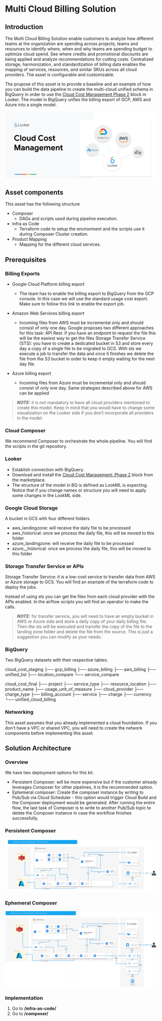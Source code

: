 # Multi Cloud Billing Solution

## Introduction
The Multi Cloud Billing Solution enable customers to analyze how different teams at the organization are spending across projects, teams and resources to identify where, when and why teams are spending budget to optimize cloud spend. See where credits and promotional discounts are being applied and analyze recommendations for cutting costs. Centralized storage, harmonization, and standardization of billing data enables the mapping of services, resources, and similar SKUs across all cloud providers. The asset is configurable and customizable.

The prupose of this asset is to provide a baseline and an example of how you can build the data pipeline to create the multi-cloud unified schema in BigQuery in order to use the [Cloud Cost Management Phase 2](https://marketplace.looker.com/marketplace/detail/multicloud-billing-bq-export) block in Looker. The model in BigQuery unfies the billing export of GCP, AWS and Azure into a single model.

![CCM Looker](ccm-image.png)

## Asset components
This asset has the following structure
- Composer
    - DAGs and scripts used during pipeline execution.
- Infra as Code
    - Terraform code to setup the environment and the scripts use it during Composer Cluster creation.
- Product Mapping
    - Mapping for the different cloud services.

## Prerequisites

### Billing Exports
- Google Cloud Platform billing export
    - The team has to enable the billing export to BigQuery from the GCP console. In this case we will use the standard usage cost export. Make sure to follow this link to enable the export job.

- Amazon Web Services billing export
    - Incoming files from AWS must be incremental only and should consist of only one day. Google proposes two different approaches for this task:
    API Rest: if you have an endpoint to request the file this will be the easiest way to get the files
    Storage Transfer Service (STS): you have to create a dedicated bucket in S3 and store every day a copy of a single file to be migrated to GCS. With sts we execute a job to transfer the data and once it finishes we delete the file from the S3 bucket in order to keep it empty waiting for the next day file.

- Azure billing export 
    - Incoming files from Azure must be incremental only and should consist of only one day. Same strategies described above for AWS can be applied

> **_NOTE:_**  it is not mandatory to have all cloud providers mentioned to create this model. Keep in mind that you would have to change some visualization on the Looker side if you don’t incorporate all providers in the model.


### Cloud Composer

We recommend Composer to orchestrate the whole pipeline. You will find the scripts in the git repository.

### Looker

- Establish connection with BigQuery.
- Download and install the [Cloud Cost Management: Phase 2](https://marketplace.looker.com/marketplace/detail/multicloud-billing-bq-export) block from the marketplace.
- The structure of the model in BQ is defined as LookML is expecting. Notice that if you change names or structure you will need to apply some changes in the LookML side.

### Google Cloud Storage

A bucket in GCS with four different folders

- aws_landingzone: will receive the daily file to be processed
- aws_historical: once we process the daily file, this will be moved to this folder
- azure_landingzone: will receive the daily file to be processed
- azure__historical: once we process the daily file, this will be moved to this folder

### Storage Transfer Service or APIs

Storage Transfer Service: it is a low-cost service to transfer data from AWS or Azure storage to GCS. You will find an example of the terraform code to deploy the jobs.

Instead of using sts you can get the files from each cloud provider with the APIs enabled. In the airflow scripts you will find an operator to make the calls.

> **_NOTE:_**  for transfer service, you will need to have an empty bucket in AWS or Azure side and store a daily copy of your daily billing file. Then the sts will be executed and transfer the copy of the file to the landing zone folder and delete the file from the source. This is just a suggestion you can modify as your needs.

### BigQuery

Two BigQuery datasets with their respective tables:

cloud_cost_staging
├── gcp_billing
├── azure_billing
├── aws_billing
├── unified_list
├── location_compare
└── service_compare


cloud_cost_final
├── project
├── service_type
├── resource_location
├── product_name
├── usage_unit_of_measure
├── cloud_provider
├── charge_type
├── billing_account
├── service
├── charge
├── currency
└── unified_cloud_billing


### Networking

This asset assumes that you already implemented a cloud foundation. If you don't have a VPC or shared VPC, you will need to create the network components before implementing this asset.


## Solution Architecture

### Overview

We have two deployment options for this kit. 

- Persistent Composer: will be more expensive but if the customer already leverages Composer for other pipelines, it is the recommended option.
- Ephemeral composer: Create the composer instance by writing to Pub/Sub via Cloud Scheduler - this option would trigger Cloud Build and the Composer deployment would be generated. After running the entire flow, the last task of Composer is to write to another Pub/Sub topic to delete the Composer instance in case the workflow finishes successfully.

### Persistent Composer

![CCM Architecture](ccm-arch-pers.png)

### Ephemeral Composer

![CCM Architecture](ccm-arch-eph.png)

### Implementation

1. Go to **/infra-as-code/**
2. Go to **/composer/**
